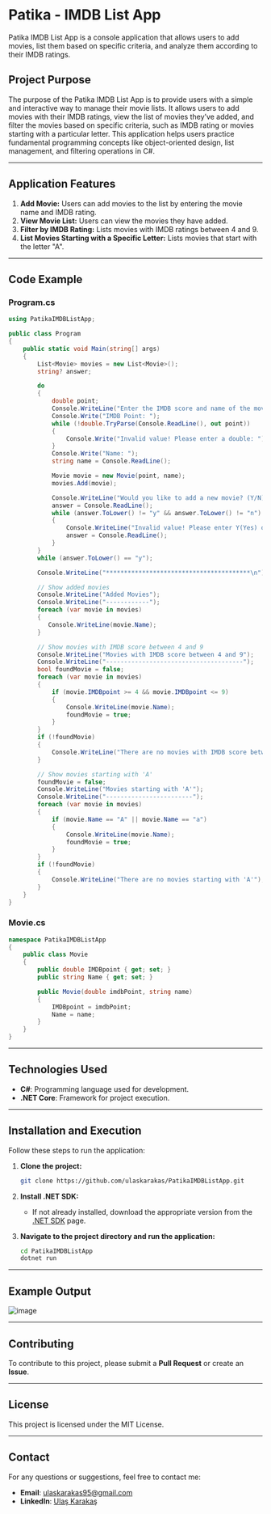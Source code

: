 # Patika - IMDB List App

Patika IMDB List App is a console application that allows users to add movies, list them based on specific criteria, and analyze them according to their IMDB ratings.

## Project Purpose

The purpose of the Patika IMDB List App is to provide users with a simple and interactive way to manage their movie lists. It allows users to add movies with their IMDB ratings, view the list of movies they’ve added, and filter the movies based on specific criteria, such as IMDB rating or movies starting with a particular letter. This application helps users practice fundamental programming concepts like object-oriented design, list management, and filtering operations in C#.

---

## Application Features

1. **Add Movie:** Users can add movies to the list by entering the movie name and IMDB rating.
2. **View Movie List:** Users can view the movies they have added.
3. **Filter by IMDB Rating:** Lists movies with IMDB ratings between 4 and 9.
4. **List Movies Starting with a Specific Letter:** Lists movies that start with the letter "A".

---


## Code Example

### Program.cs
```csharp
using PatikaIMDBListApp;

public class Program
{
    public static void Main(string[] args)
    {
        List<Movie> movies = new List<Movie>();
        string? answer;

        do
        {
            double point;
            Console.WriteLine("Enter the IMDB score and name of the movie you want to add.");
            Console.Write("IMDB Point: ");
            while (!double.TryParse(Console.ReadLine(), out point))
            {
                Console.Write("Invalid value! Please enter a double: ");
            }
            Console.Write("Name: ");
            string name = Console.ReadLine();

            Movie movie = new Movie(point, name);
            movies.Add(movie);

            Console.WriteLine("Would you like to add a new movie? (Y/N)");
            answer = Console.ReadLine();
            while (answer.ToLower() != "y" && answer.ToLower() != "n")
            {
                Console.WriteLine("Invalid value! Please enter Y(Yes) or N(No): ");
                answer = Console.ReadLine();
            }
        }
        while (answer.ToLower() == "y");

        Console.WriteLine("****************************************\n");

        // Show added movies
        Console.WriteLine("Added Movies");
        Console.WriteLine("------------");
        foreach (var movie in movies)
        {
           Console.WriteLine(movie.Name);
        }

        // Show movies with IMDB score between 4 and 9
        Console.WriteLine("Movies with IMDB score between 4 and 9");
        Console.WriteLine("--------------------------------------");
        bool foundMovie = false;
        foreach (var movie in movies)
        {
            if (movie.IMDBpoint >= 4 && movie.IMDBpoint <= 9)
            {
                Console.WriteLine(movie.Name);
                foundMovie = true;
            }
        }
        if (!foundMovie)
        {
            Console.WriteLine("There are no movies with IMDB score between 4 and 9.");
        }

        // Show movies starting with 'A'
        foundMovie = false;
        Console.WriteLine("Movies starting with 'A'");
        Console.WriteLine("------------------------");
        foreach (var movie in movies)
        {
            if (movie.Name == "A" || movie.Name == "a")
            {
                Console.WriteLine(movie.Name);
                foundMovie = true;
            }
        }
        if (!foundMovie)
        {
            Console.WriteLine("There are no movies starting with 'A'");
        }
    }
}
```

### Movie.cs
```csharp
namespace PatikaIMDBListApp
{
    public class Movie
    {
        public double IMDBpoint { get; set; }
        public string Name { get; set; }

        public Movie(double imdbPoint, string name)
        {
            IMDBpoint = imdbPoint;
            Name = name;
        }
    }
}
```
---

## Technologies Used

- **C#**: Programming language used for development.
- **.NET Core**: Framework for project execution.

---

## Installation and Execution

Follow these steps to run the application:

1. **Clone the project:**
   ```bash
   git clone https://github.com/ulaskarakas/PatikaIMDBListApp.git
   ```
2. **Install .NET SDK:**
   - If not already installed, download the appropriate version from the [.NET SDK](https://dotnet.microsoft.com/download) page.

3. **Navigate to the project directory and run the application:**
   ```bash
   cd PatikaIMDBListApp
   dotnet run
   ```

---

## Example Output

![image](https://github.com/user-attachments/assets/708235a9-9590-4384-8fc2-48cfba6f473a)

---

## Contributing
To contribute to this project, please submit a **Pull Request** or create an **Issue**.

---

## License
This project is licensed under the MIT License.

---

## Contact
For any questions or suggestions, feel free to contact me:
- **Email**: [ulaskarakas95@gmail.com](mailto:ulaskarakas95@gmail.com)
- **LinkedIn**: [Ulaş Karakaş](https://www.linkedin.com/in/ulas-karakas/)

